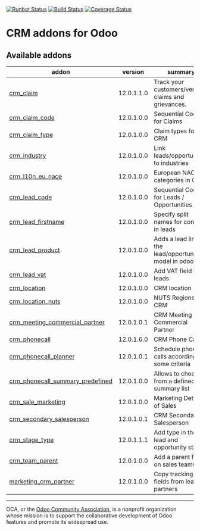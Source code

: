 [![Runbot Status](https://runbot.odoo-community.org/runbot/badge/flat/111/12.0.svg)](https://runbot.odoo-community.org/runbot/repo/github-com-oca-crm-111)
[![Build Status](https://travis-ci.org/OCA/crm.svg?branch=12.0)](https://travis-ci.org/OCA/crm)
[![Coverage Status](https://codecov.io/gh/OCA/crm/branch/12.0/graphs/badge.svg)](https://codecov.io/gh/OCA/crm/branch/12.0)

CRM addons for Odoo
===================

<!-- prettier-ignore-start -->
[//]: # (addons)

Available addons
----------------
addon | version | summary
--- | --- | ---
[crm_claim](crm_claim/) | 12.0.1.1.0 | Track your customers/vendors claims and grievances.
[crm_claim_code](crm_claim_code/) | 12.0.1.0.0 | Sequential Code for Claims
[crm_claim_type](crm_claim_type/) | 12.0.1.0.0 | Claim types for CRM
[crm_industry](crm_industry/) | 12.0.1.0.0 | Link leads/opportunities to industries
[crm_l10n_eu_nace](crm_l10n_eu_nace/) | 12.0.1.0.0 | European NACE categories in CRM
[crm_lead_code](crm_lead_code/) | 12.0.1.0.0 | Sequential Code for Leads / Opportunities
[crm_lead_firstname](crm_lead_firstname/) | 12.0.1.0.0 | Specify split names for contacts in leads
[crm_lead_product](crm_lead_product/) | 12.0.1.0.0 | Adds a lead line in the lead/opportunity model in odoo
[crm_lead_vat](crm_lead_vat/) | 12.0.1.0.0 | Add VAT field to leads
[crm_location](crm_location/) | 12.0.1.0.0 | CRM location
[crm_location_nuts](crm_location_nuts/) | 12.0.1.0.0 | NUTS Regions in CRM
[crm_meeting_commercial_partner](crm_meeting_commercial_partner/) | 12.0.1.0.1 | CRM Meeting Commercial Partner
[crm_phonecall](crm_phonecall/) | 12.0.1.6.0 | CRM Phone Calls
[crm_phonecall_planner](crm_phonecall_planner/) | 12.0.1.0.1 | Schedule phone calls according to some criteria
[crm_phonecall_summary_predefined](crm_phonecall_summary_predefined/) | 12.0.1.0.0 | Allows to choose from a defined summary list
[crm_sale_marketing](crm_sale_marketing/) | 12.0.1.0.0 | Marketing Details of Sales
[crm_secondary_salesperson](crm_secondary_salesperson/) | 12.0.1.0.1 | CRM Secondary Salesperson
[crm_stage_type](crm_stage_type/) | 12.0.1.1.1 | Add type in the lead and opportunity stages
[crm_team_parent](crm_team_parent/) | 12.0.1.0.0 | Add a parent field on sales teams.
[marketing_crm_partner](marketing_crm_partner/) | 12.0.1.0.0 | Copy tracking fields from leads to partners

[//]: # (end addons)
<!-- prettier-ignore-end -->

----

OCA, or the [Odoo Community Association](http://odoo-community.org/), is a nonprofit organization whose
mission is to support the collaborative development of Odoo features and
promote its widespread use.
